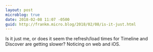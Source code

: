 ```yaml
---
layout: post
microblog: true
date: 2018-02-08 11:07 -0500
guid: http://frankm.micro.blog/2018/02/08/is-it-just.html
---
```

Is it just me, or does it seem the refresh/load times for Timeline and Discover are getting slower? Noticing on web and iOS. 
